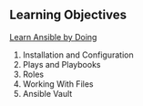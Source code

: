 ## Learning Objectives ##

[Learn Ansible by Doing](https://linuxacademy.com/cp/modules/view/id/372?redirect_uri=https://app.linuxacademy.com/search?query=Learn%20Dockerby&type=Course)

1. Installation and Configuration
2. Plays and Playbooks
3. Roles
4. Working With Files
5. Ansible Vault
